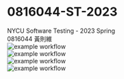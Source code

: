 # 0816044-ST-2023
NYCU Software Testing - 2023 Spring  
0816044 黃則維  
![example workflow](https://github.com/benny12312311/0816044-ST-2023/actions/workflows/github-actions-demo.yml/badge.svg)  
![example workflow](https://github.com/benny12312311/0816044-ST-2023/actions/workflows/Lab01-CI.yml/badge.svg)   
![example workflow](https://github.com/benny12312311/0816044-ST-2023/actions/workflows/Lab02-CI.yml/badge.svg)     
![example workflow](https://github.com/benny12312311/0816044-ST-2023/actions/workflows/Lab03-CI.yml/badge.svg)  
